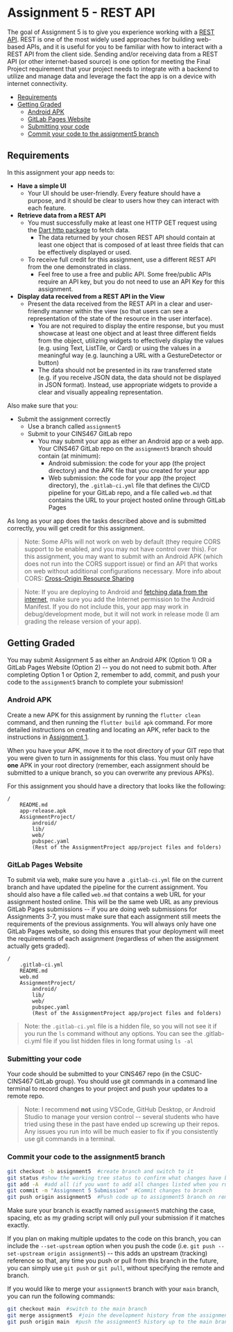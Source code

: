 # Assignment 5 - REST API

The goal of Assignment 5 is to give you experience working with a [REST API](https://www.redhat.com/en/topics/api/what-is-a-rest-api). REST is one of the most widely used approaches for building web-based APIs, and it is useful for you to be familiar with how to interact with a REST API from the client side. Sending and/or receiving data from a REST API (or other internet-based source) is one option for meeting the Final Project requirement that your project needs to integrate with a backend to utilize and manage data and leverage the fact the app is on a device with internet connectivity.

* [Requirements](#requirements)
* [Getting Graded](#getting-graded)
  * [Android APK](#android-apk)
  * [GitLab Pages Website](#gitlab-pages-website)
  * [Submitting your code](#submitting-your-code)
  * [Commit your code to the assignment5 branch](#commit-your-code-to-the-assignment5-branch)

## Requirements

In this assignment your app needs to:

* **Have a simple UI**
  * Your UI should be user-friendly. Every feature should have a purpose, and it should be clear to users how they can interact with each feature.
* **Retrieve data from a REST API**
  * You must successfully make at least one HTTP GET request using the [Dart http package](https://pub.dev/packages/http) to fetch data.
    * The data returned by your chosen REST API should contain at least one object that is composed of at least three fields that can be effectively displayed or used.
  * To receive full credit for this assignment, use a different REST API from the one demonstrated in class.
    * Feel free to use a free and public API. Some free/public APIs require an API key, but you do not need to use an API Key for this assignment.
* **Display data received from a REST API in the View**
  * Present the data received from the REST API in a clear and user-friendly manner within the view (so that users can see a representation of the state of the resource in the user interface).
    * You are not required to display the entire response, but you must showcase at least one object and at least three different fields from the object, utilizing widgets to effectively display the values (e.g. using Text, ListTile, or Card) or using the values in a meaningful way (e.g. launching a URL with a GestureDetector or button)
    * The data should not be presented in its raw transferred state (e.g. if you receive JSON data, the data should not be displayed in JSON format). Instead, use appropriate widgets to provide a clear and visually appealing representation.

Also make sure that you:
  * Submit the assignment correctly
    * Use a branch called `assignment5`
    * Submit to your CINS467 GitLab repo
      * You may submit your app as either an Android app or a web app. Your CINS467 GitLab repo on the `assignment5` branch should contain (at minimum):
        * Android submission: the code for your app (the project directory) and the APK file that you created for your app
        * Web submission: the code for your app (the project directory), the `.gitlab-ci.yml` file that defines the CI/CD pipeline for your GitLab repo, and a file called `web.md` that contains the URL to your project hosted online through GitLab Pages

As long as your app does the tasks described above and is submitted correctly, you will get credit for this assignment.

> Note: Some APIs will not work on web by default (they require CORS support to be enabled, and you may not have control over this). For this assignment, you may want to submit with an Android APK (which does not run into the CORS support issue) or find an API that works on web without additional configurations necessary. More info about CORS: [Cross-Origin Resource Sharing](https://developer.mozilla.org/en-US/docs/Web/HTTP/CORS)

> Note: If you are deploying to Android and [fetching data from the internet](https://docs.flutter.dev/cookbook/networking/fetch-data), make sure you add the Internet permission to the Android Manifest. If you do not include this, your app may work in debug/development mode, but it will not work in release mode (I am grading the release version of your app).

## Getting Graded

You may submit Assignment 5 as either an Android APK (Option 1) OR a GitLab Pages Website (Option 2) -- you do not need to submit both. After completing Option 1 or Option 2, remember to add, commit, and push your code to the `assignment5` branch to complete your submission!

### Android APK

Create a new APK for this assignment by running the `flutter clean` command, and then running the `flutter build apk` command. For more detailed instructions on creating and locating an APK, refer back to the instructions in [Assignment 1](https://github.com/shelleywong/CINS467-Course-Materials/blob/main/Assignments/Assignment1.md#create-your-first-apk).

When you have your APK, move it to the root directory of your GIT repo that you were given to turn in assignments for this class. You must only have **one** APK in your root directory (remember, each assignment should be submitted to a unique branch, so you can overwrite any previous APKs).

For this assignment you should have a directory that looks like the following:

```
/
    README.md
    app-release.apk
    AssignmentProject/
        android/
        lib/
        web/
        pubspec.yaml
        (Rest of the AssignmentProject app/project files and folders)
```

### GitLab Pages Website

To submit via web, make sure you have a `.gitlab-ci.yml` file on the current branch and have updated the pipeline for the current assignment. You should also have a file called `web.md` that contains a web URL for your assignment hosted online. This will be the same web URL as any previous GitLab Pages submissions -- if you are doing web submissions for Assignments 3-7, you must make sure that each assignment still meets the requirements of the previous assignments. You will always only have one GitLab Pages website, so doing this ensures that your deployment will meet the requirements of each assignment (regardless of when the assignment actually gets graded).

```
/
    .gitlab-ci.yml
    README.md
    web.md
    AssignmentProject/
        android/
        lib/
        web/
        pubspec.yaml
        (Rest of the AssignmentProject app/project files and folders)
```

> Note: the `.gitlab-ci.yml` file is a hidden file, so you will not see it if you run the `ls` command without any options. You can see the .gitlab-ci.yml file if you list hidden files in long format using `ls -al`

### Submitting your code

Your code should be submitted to your CINS467 repo (in the CSUC-CINS467 GitLab group). You should use git commands in a command line terminal to record changes to your project and push your updates to a remote repo.

> Note: I recommend **not** using VSCode, GitHub Desktop, or Android Studio to manage your version control -- several students who have tried using these in the past have ended up screwing up their repos. Any issues you run into will be much easier to fix if you consistently use git commands in a terminal.

### Commit your code to the assignment5 branch

```bash
git checkout -b assignment5  #create branch and switch to it
git status #show the working tree status to confirm what changes have been made
git add -A  #add all (if you want to add all changes listed when you run 'git status')
git commit -m "Assignment 5 Submission"  #Commit changes to branch
git push origin assignment5  #Push code up to assignment5 branch on remote
```

Make sure your branch is exactly named `assignment5` matching the case, spacing, etc as my grading script will only pull your submission if it matches exactly.

If you plan on making multiple updates to the code on this branch, you can include the `--set-upstream` option when you push the code (i.e. `git push --set-upstream origin assignment5`) -- this adds an upstream (tracking) reference so that, any time you push or pull from this branch in the future, you can simply use `git push` or `git pull`, without specifying the remote and branch.

If you would like to merge your `assignment5` branch with your `main` branch, you can run the following commands:
```bash
git checkout main  #switch to the main branch
git merge assignment5  #join the development history from the assignment5 branch with the current (main) branch
git push origin main  #push the assignment5 history up to the main branch on the remote
```
